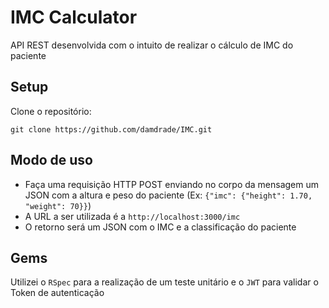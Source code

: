 # IMC Calculator
API REST desenvolvida com o intuito de realizar o cálculo de IMC do paciente

## Setup
Clone o repositório:
```
git clone https://github.com/damdrade/IMC.git
```

## Modo de uso
- Faça uma requisição HTTP POST enviando no corpo da mensagem um JSON com a altura e peso do paciente (Ex: `{"imc": {"height": 1.70, "weight": 70}}`)
- A URL a ser utilizada é a `http://localhost:3000/imc`
- O retorno será um JSON com o IMC e a classificação do paciente

## Gems
Utilizei o `RSpec` para a realização de um teste unitário e o `JWT` para validar o Token de autenticação
